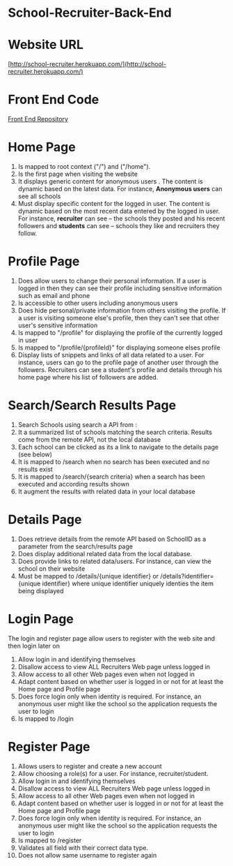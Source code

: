 # School-Recruiter-Back-End

# Website URL 

[http://school-recruiter.herokuapp.com/](http://school-recruiter.herokuapp.com/)

# Front End Code

[Front End Repository](https://github.com/agrawal-ris/School-Recruiter-Front-End)



# Home Page

1. Is mapped to root context (&quot;/&quot;) and (&quot;/home&quot;).
2. Is the first page when visiting the website
3. It displays generic content for anonymous users . The content is dynamic based on the latest data. For instance, **Anonymous users** can see all schools
4. Must display specific content for the logged in user. The content is dynamic based on the most recent data entered by the logged in user. For instance, **recruiter** can see – the schools they  posted and his recent followers and **students** can see – schools they like and recruiters they follow.

# Profile Page

1. Does allow users to change their personal information. If a user is logged in then they can see their profile including sensitive information such as email and phone
2. Is accessible to other users including anonymous users
3. Does hide personal/private information from others visiting the profile. If a user is visiting someone else&#39;s profile, then they can&#39;t see that other user&#39;s sensitive information
4. Is mapped to &quot;/profile&quot; for displaying the profile of the currently logged in user
5. Is mapped to &quot;/profile/{profileId}&quot; for displaying someone elses profile
6. Display lists of snippets and links of all data related to a user. For instance, users can go to the profile page of another user through the followers. Recruiters can see a student&#39;s profile and details through his home page where his list of followers are added.

# Search/Search Results Page

1. Search Schools using search a API from :
2. It a summarized list of schools matching the search criteria. Results come from the remote API, not the local database
3. Each school can be clicked as its a link to navigate to the details page (see below)
4. It is mapped to /search when no search has been executed and no results exist
5. It is mapped to /search/{search criteria} when a search has been executed and according results shown
6. It augment the results with related data in your local database

# Details Page

1. Does retrieve details from the remote API based on SchoolID as a parameter from the search/results page
2. Does display additional related data from the local database.
3.  Does provide links to related data/users. For instance, can view the school on their website
4. Must be mapped to /details/{unique identifier} or /details?identifier={unique identifier} where unique identifier uniquely identies the item being displayed

#  Login Page

The login and register page allow users to register with the web site and then login later on

1. Allow login in and identifying themselves
2. Disallow access to view ALL Recruiters Web page unless logged in
3. Allow access to all other Web pages even when not logged in
4. Adapt content based on whether user is logged in or not for at least the Home page and Profile page
5. Does force login only when identity is required. For instance, an anonymous user might like the school so the application requests the user to login
6. Is mapped to /login

# Register Page

1. Allows users to register and create a new account
2. Allow choosing a role(s) for a user. For instance, recruiter/student.
3. Allow login in and identifying themselves
4. Disallow access to view ALL Recruiters Web page unless logged in
5. Allow access to all other Web pages even when not logged in
6. Adapt content based on whether user is logged in or not for at least the Home page and Profile page
7. Does force login only when identity is required. For instance, an anonymous user might like the school so the application requests the user to login
8. Is mapped to /register
9. Validates all field with their correct data type.
10.  Does not allow same username to register again
